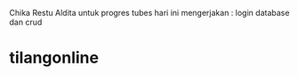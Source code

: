Chika Restu Aldita  untuk progres tubes hari ini mengerjakan : login database dan crud
# tilangonline
